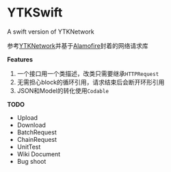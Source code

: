 # YTKSwift
A swift version of YTKNetwork 

参考[YTKNetwork](https://github.com/yuantiku/YTKNetwork)并基于[Alamofire](https://github.com/Alamofire/Alamofire)封着的网络请求库

**Features**

1. 一个接口用一个类描述，改类只需要继承`HTTPRequest`
2. 无需担心block的循环引用，请求结束后会断开环形引用
3. JSON和Model的转化使用`Codable`

**TODO**

- Upload
- Download
- BatchRequest
- ChainRequest
- UnitTest
- Wiki Document
- Bug shoot